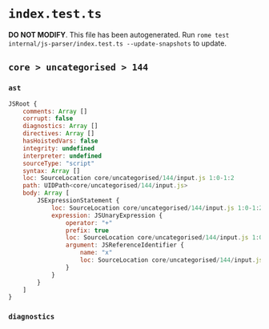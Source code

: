 # `index.test.ts`

**DO NOT MODIFY**. This file has been autogenerated. Run `rome test internal/js-parser/index.test.ts --update-snapshots` to update.

## `core > uncategorised > 144`

### `ast`

```javascript
JSRoot {
	comments: Array []
	corrupt: false
	diagnostics: Array []
	directives: Array []
	hasHoistedVars: false
	integrity: undefined
	interpreter: undefined
	sourceType: "script"
	syntax: Array []
	loc: SourceLocation core/uncategorised/144/input.js 1:0-1:2
	path: UIDPath<core/uncategorised/144/input.js>
	body: Array [
		JSExpressionStatement {
			loc: SourceLocation core/uncategorised/144/input.js 1:0-1:2
			expression: JSUnaryExpression {
				operator: "+"
				prefix: true
				loc: SourceLocation core/uncategorised/144/input.js 1:0-1:2
				argument: JSReferenceIdentifier {
					name: "x"
					loc: SourceLocation core/uncategorised/144/input.js 1:1-1:2 (x)
				}
			}
		}
	]
}
```

### `diagnostics`

```

```
